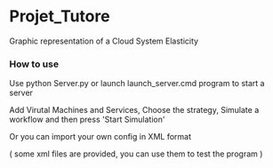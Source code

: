 # Projet_Tutore
Graphic representation of a Cloud System Elasticity

### How to use
Use python Server.py or launch launch_server.cmd program to start a server

Add Virutal Machines and Services, Choose the strategy, Simulate a workflow and then press 'Start Simulation'

Or you can import your own config in XML format

( some xml files are provided, you can use them to test the program )
